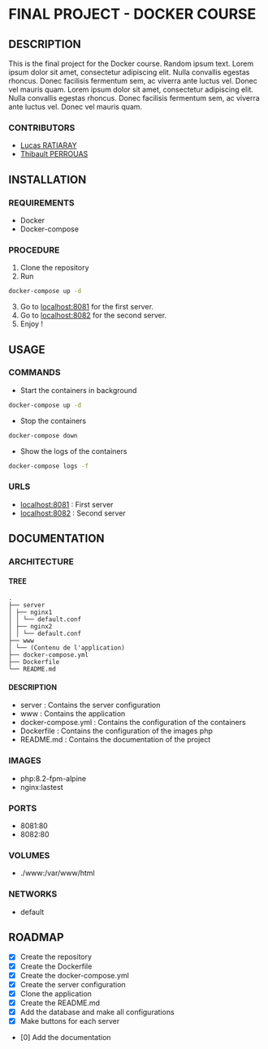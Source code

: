 # FINAL PROJECT - DOCKER COURSE
## DESCRIPTION
This is the final project for the Docker course. Random ipsum text. Lorem ipsum dolor sit amet, consectetur adipiscing elit. Nulla convallis egestas rhoncus. Donec facilisis fermentum sem, ac viverra ante luctus vel. Donec vel mauris quam. Lorem ipsum dolor sit amet, consectetur adipiscing elit. Nulla convallis egestas rhoncus. Donec facilisis fermentum sem, ac viverra ante luctus vel. Donec vel mauris quam.
### CONTRIBUTORS
- [Lucas RATIARAY](https://lucasratiaray.fr)
- [Thibault PERROUAS](https://thibaultperrouas.fr)
## INSTALLATION
### REQUIREMENTS
- Docker
- Docker-compose
### PROCEDURE
1. Clone the repository
2. Run
```bash
docker-compose up -d
```
3. Go to [localhost:8081](http://localhost:8081) for the first server.
4. Go to [localhost:8082](http://localhost:8082) for the second server.
5. Enjoy !
## USAGE
### COMMANDS
- Start the containers in background
```bash
docker-compose up -d
```
- Stop the containers
```bash
docker-compose down
```
- Show the logs of the containers
```bash
docker-compose logs -f
```
### URLS
- [localhost:8081](http://localhost:8081) : First server
- [localhost:8082](http://localhost:8082) : Second server
## DOCUMENTATION
### ARCHITECTURE
#### TREE
``````
.
├── server
│ ├── nginx1
│ │ └── default.conf
│ ├── nginx2
│ │ └── default.conf
├── www
│ └── (Contenu de l'application)
├── docker-compose.yml
├── Dockerfile
└── README.md
``````
#### DESCRIPTION
- server : Contains the server configuration
- www : Contains the application
- docker-compose.yml : Contains the configuration of the containers
- Dockerfile : Contains the configuration of the images php
- README.md : Contains the documentation of the project
### IMAGES
- php:8.2-fpm-alpine
- nginx:lastest
### PORTS
- 8081:80
- 8082:80
### VOLUMES
- ./www:/var/www/html
### NETWORKS
- default
## ROADMAP
- [x] Create the repository
- [x] Create the Dockerfile
- [x] Create the docker-compose.yml
- [x] Create the server configuration
- [x] Clone the application
- [x] Create the README.md
- [x] Add the database and make all configurations
- [x] Make buttons for each server
- [0] Add the documentation